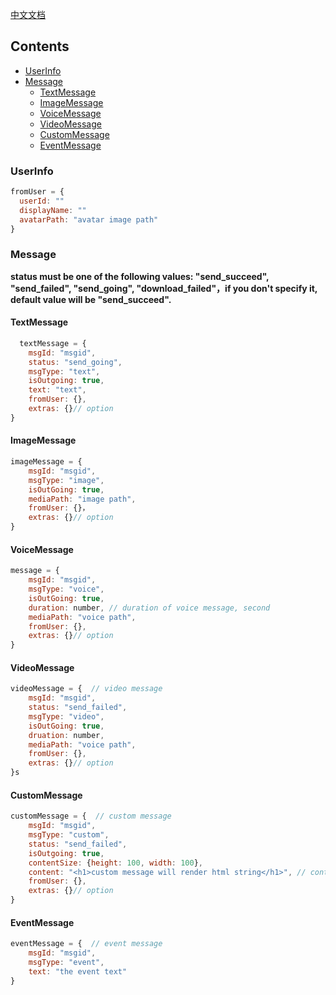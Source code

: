 [中文文档](./Models_zh.md)

## Contents

- [UserInfo](#userinfo)
- [Message](#message)
  - [TextMessage](#textmessage)
  - [ImageMessage](#imagemessage)
  - [VoiceMessage](#voiceMessage)
  - [VideoMessage](#videomessage)
  - [CustomMessage](#customessage)
  - [EventMessage](#eventmessage)

### UserInfo

```javascript
fromUser = {
  userId: ""
  displayName: ""
  avatarPath: "avatar image path"
}
```



### Message

**status must be one of the following values: "send_succeed", "send_failed", "send_going", "download_failed"，if you don't specify it, default value will be "send_succeed".**

#### TextMessage

```javascript
  textMessage = {
    msgId: "msgid",
    status: "send_going",
    msgType: "text",
    isOutgoing: true,
    text: "text",
    fromUser: {},
    extras: {}// option
}
```

#### ImageMessage

```javascript
imageMessage = {
    msgId: "msgid",
    msgType: "image",
    isOutGoing: true,
    mediaPath: "image path",
    fromUser: {}，
    extras: {}// option
}
```

####  VoiceMessage

```javascript
message = {
    msgId: "msgid",
    msgType: "voice",
    isOutGoing: true,
    duration: number, // duration of voice message, second
    mediaPath: "voice path",
    fromUser: {},
    extras: {}// option
}
```

#### VideoMessage

```javascript
videoMessage = {  // video message
    msgId: "msgid",
    status: "send_failed",
    msgType: "video",
    isOutGoing: true,
    druation: number,
    mediaPath: "voice path",
    fromUser: {},
    extras: {}// option
}s
```

####  CustomMessage

```javascript
customMessage = {  // custom message
    msgId: "msgid",
    msgType: "custom",
    status: "send_failed",
    isOutgoing: true,
    contentSize: {height: 100, width: 100},
    content: "<h1>custom message will render html string</h1>", // content is html format, avoid to use <script>
    fromUser: {}, 
    extras: {}// option
}
```

#### EventMessage

```javascript
eventMessage = {  // event message
    msgId: "msgid",
    msgType: "event",
    text: "the event text"
}
```



